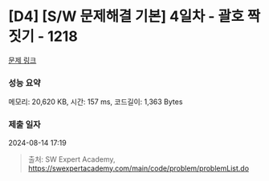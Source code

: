 # [D4] [S/W 문제해결 기본] 4일차 - 괄호 짝짓기 - 1218 

[문제 링크](https://swexpertacademy.com/main/code/problem/problemDetail.do?contestProbId=AV14eWb6AAkCFAYD) 

### 성능 요약

메모리: 20,620 KB, 시간: 157 ms, 코드길이: 1,363 Bytes

### 제출 일자

2024-08-14 17:19



> 출처: SW Expert Academy, https://swexpertacademy.com/main/code/problem/problemList.do